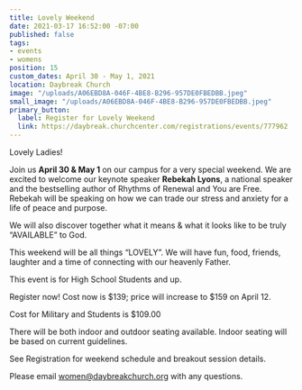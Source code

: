 ```yaml
---
title: Lovely Weekend
date: 2021-03-17 16:52:00 -07:00
published: false
tags:
- events
- womens
position: 15
custom_dates: April 30 - May 1, 2021
location: Daybreak Church
image: "/uploads/A06EBD8A-046F-4BE8-B296-957DE0FBEDBB.jpeg"
small_image: "/uploads/A06EBD8A-046F-4BE8-B296-957DE0FBEDBB.jpeg"
primary_button:
  label: Register for Lovely Weekend
  link: https://daybreak.churchcenter.com/registrations/events/777962
---
```


Lovely Ladies!

Join us **April 30 & May 1** on our campus for a very special weekend. We are excited to welcome our keynote speaker **Rebekah Lyons**, a national speaker and the bestselling author of Rhythms of Renewal and You are Free. Rebekah will be speaking on how we can trade our stress and anxiety for a life of peace and purpose. 

We will also discover together what it means & what it looks like to be truly “AVAILABLE” to God.

This weekend will be all things “LOVELY”. We will have fun, food, friends, laughter and a time of connecting with our heavenly Father.

This event is for High School Students and up.

Register now! Cost now is $139; price will increase to $159 on April 12.

Cost for Military and Students is $109.00

There will be both indoor and outdoor seating available. Indoor seating will be based on current guidelines.

See Registration for weekend schedule and breakout session details.

Please email women@daybreakchurch.org with any questions.
